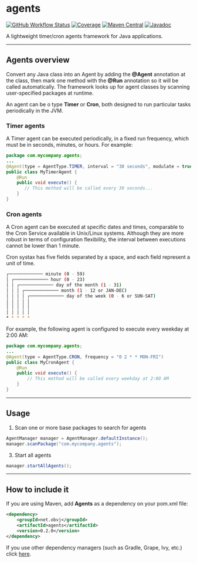 # agents

[![GitHub Workflow Status](https://img.shields.io/github/workflow/status/oswaldobapvicjr/agents/Java%20CI%20with%20Maven)](https://github.com/oswaldobapvicjr/agents/actions/workflows/maven.yml)
[![Coverage](https://img.shields.io/codecov/c/github/oswaldobapvicjr/agents)](https://codecov.io/gh/oswaldobapvicjr/agents)
[![Maven Central](https://maven-badges.herokuapp.com/maven-central/net.obvj/agents/badge.svg)](https://maven-badges.herokuapp.com/maven-central/net.obvj/agents)
[![Javadoc](https://javadoc.io/badge2/net.obvj/agents/javadoc.svg)](https://javadoc.io/doc/net.obvj/agents)

A lightweight timer/cron agents framework for Java applications.

---

## Agents overview

Convert any Java class into an Agent by adding the **@Agent** annotation at the class, then mark one method with the **@Run** annotation so it will be called automatically. The framework looks up for agent classes by scanning user-specified packages at runtime.

An agent can be o type **Timer** or **Cron**, both designed to run particular tasks periodically in the JVM.

### Timer agents

A Timer agent can be executed periodically, in a fixed run frequency, which must be in seconds, minutes, or hours. For example:

```java
package com.mycompany.agents;
...
@Agent(type = AgentType.TIMER, interval = "30 seconds", modulate = true)
public class MyTimerAgent {
    @Run
    public void execute() {
       // This method will be called every 30 seconds...
    }
}
```

### Cron agents

A Cron agent can be executed at specific dates and times, comparable to the Cron Service available in Unix/Linux systems. Although they are more robust in terms of configuration flexibility, the interval between executions cannot be lower than 1 minute.

Cron systax has five fields separated by a space, and each field represent a unit of time.

```bash
┌───────────── minute (0 - 59)
│ ┌───────────── hour (0 - 23)
│ │ ┌───────────── day of the month (1 - 31)
│ │ │ ┌───────────── month (1 - 12 or JAN-DEC)
│ │ │ │ ┌───────────── day of the week (0 - 6 or SUN-SAT)
│ │ │ │ │                                   
│ │ │ │ │
│ │ │ │ │
* * * * *
```

For example, the following agent is configured to execute every weekday at 2:00 AM:

```java
package com.mycompany.agents;
...
@Agent(type = AgentType.CRON, frequency = "0 2 * * MON-FRI")
public class MyCronAgent {
    @Run
    public void execute() {
        // This method will be called every weekday at 2:00 AM
    }
}
```

---

## Usage

1. Scan one or more base packages to search for agents

```java
AgentManager manager = AgentManager.defaultInstance();
manager.scanPackage("com.mycompany.agents");
```

3. Start all agents

```java
manager.startAllAgents();
```

---

## How to include it

If you are using Maven, add **Agents** as a dependency on your pom.xml file:

```xml
<dependency>
    <groupId>net.obvj</groupId>
    <artifactId>agents</artifactId>
    <version>0.2.0</version>
</dependency>
```

If you use other dependency managers (such as Gradle, Grape, Ivy, etc.) click [here](https://maven-badges.herokuapp.com/maven-central/net.obvj/agents).
